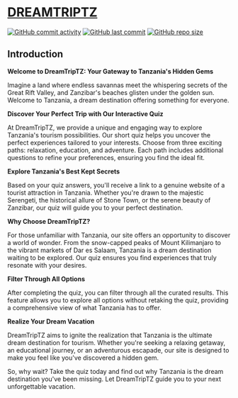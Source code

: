 # [DREAMTRIPTZ](https://d0bledore.github.io/DreamTripTZ)

[![GitHub commit activity](https://img.shields.io/github/commit-activity/t/D0bledore/DreamTripTZ)](https://github.com/D0bledore/DreamTripTZ/commits/main)
[![GitHub last commit](https://img.shields.io/github/last-commit/D0bledore/DreamTripTZ)](https://github.com/D0bledore/DreamTripTZ/commits/main)
[![GitHub repo size](https://img.shields.io/github/repo-size/D0bledore/DreamTripTZ)](https://github.com/D0bledore/DreamTripTZ)

## Introduction

**Welcome to DreamTripTZ: Your Gateway to Tanzania's Hidden Gems**

Imagine a land where endless savannas meet the whispering secrets of the Great Rift Valley, and Zanzibar's beaches glisten under the golden sun. Welcome to Tanzania, a dream destination offering something for everyone.

**Discover Your Perfect Trip with Our Interactive Quiz**

At DreamTripTZ, we provide a unique and engaging way to explore Tanzania's tourism possibilities. Our short quiz helps you uncover the perfect experiences tailored to your interests. Choose from three exciting paths: relaxation, education, and adventure. Each path includes additional questions to refine your preferences, ensuring you find the ideal fit.

**Explore Tanzania's Best Kept Secrets**

Based on your quiz answers, you'll receive a link to a genuine website of a tourist attraction in Tanzania. Whether you're drawn to the majestic Serengeti, the historical allure of Stone Town, or the serene beauty of Zanzibar, our quiz will guide you to your perfect destination.

**Why Choose DreamTripTZ?**

For those unfamiliar with Tanzania, our site offers an opportunity to discover a world of wonder. From the snow-capped peaks of Mount Kilimanjaro to the vibrant markets of Dar es Salaam, Tanzania is a dream destination waiting to be explored. Our quiz ensures you find experiences that truly resonate with your desires.

**Filter Through All Options**

After completing the quiz, you can filter through all the curated results. This feature allows you to explore all options without retaking the quiz, providing a comprehensive view of what Tanzania has to offer.

**Realize Your Dream Vacation**

DreamTripTZ aims to ignite the realization that Tanzania is the ultimate dream destination for tourism. Whether you're seeking a relaxing getaway, an educational journey, or an adventurous escapade, our site is designed to make you feel like you've discovered a hidden gem.

So, why wait? Take the quiz today and find out why Tanzania is the dream destination you've been missing. Let DreamTripTZ guide you to your next unforgettable vacation.
